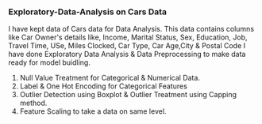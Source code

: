 ### Exploratory-Data-Analysis on Cars Data

I have kept data of Cars data for Data Analysis.
This data contains columns like Car Owner's details like, Income, Marital Status, Sex, Education, Job, Travel Time, USe, Miles Clocked, Car Type, Car Age,City & Postal Code
I have done Exploratory Data Analysis & Data Preprocessing to make data ready for model buidling.
1. Null Value Treatment for Categorical & Numerical Data.
2. Label & One Hot Encoding for Categorical Features
3. Outlier Detection using Boxplot & Outlier Treatment using Capping method.
4. Feature Scaling to take a data on same level.
